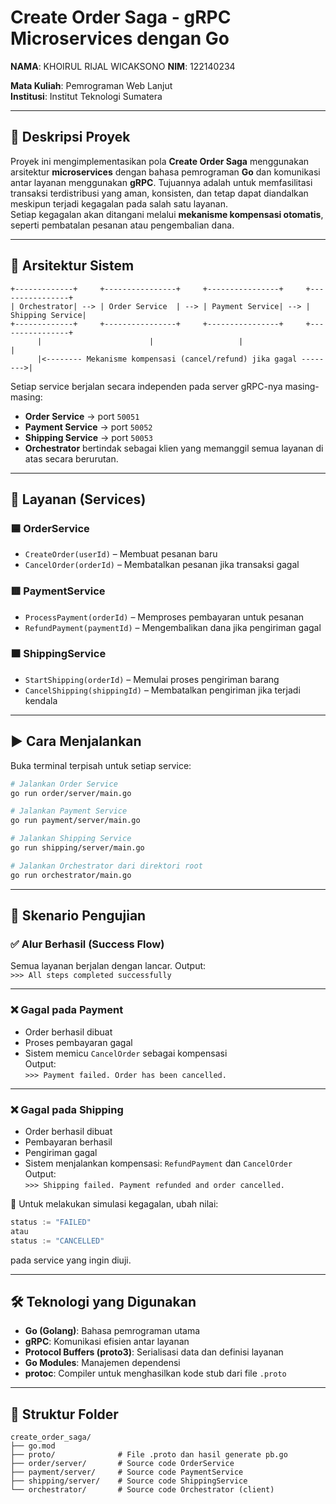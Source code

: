 
# **Create Order Saga - gRPC Microservices dengan Go**

**NAMA**: KHOIRUL RIJAL WICAKSONO
**NIM**: 122140234

**Mata Kuliah**: Pemrograman Web Lanjut  
**Institusi**: Institut Teknologi Sumatera

---

## 📌 **Deskripsi Proyek**

Proyek ini mengimplementasikan pola **Create Order Saga** menggunakan arsitektur **microservices** dengan bahasa pemrograman **Go** dan komunikasi antar layanan menggunakan **gRPC**. Tujuannya adalah untuk memfasilitasi transaksi terdistribusi yang aman, konsisten, dan tetap dapat diandalkan meskipun terjadi kegagalan pada salah satu layanan.  
Setiap kegagalan akan ditangani melalui **mekanisme kompensasi otomatis**, seperti pembatalan pesanan atau pengembalian dana.

---

## 🧩 **Arsitektur Sistem**

```text
+-------------+     +----------------+     +----------------+     +----------------+
| Orchestrator| --> | Order Service  | --> | Payment Service| --> | Shipping Service|
+-------------+     +----------------+     +----------------+     +----------------+
      |                        |                   |                      |
      |<-------- Mekanisme kompensasi (cancel/refund) jika gagal -------->|
```

Setiap service berjalan secara independen pada server gRPC-nya masing-masing:

- **Order Service** → port `50051`  
- **Payment Service** → port `50052`  
- **Shipping Service** → port `50053`  
- **Orchestrator** bertindak sebagai klien yang memanggil semua layanan di atas secara berurutan.

---

## 🔧 **Layanan (Services)**

### 🟦 OrderService
- `CreateOrder(userId)` – Membuat pesanan baru
- `CancelOrder(orderId)` – Membatalkan pesanan jika transaksi gagal

### 🟥 PaymentService
- `ProcessPayment(orderId)` – Memproses pembayaran untuk pesanan
- `RefundPayment(paymentId)` – Mengembalikan dana jika pengiriman gagal

### 🟧 ShippingService
- `StartShipping(orderId)` – Memulai proses pengiriman barang
- `CancelShipping(shippingId)` – Membatalkan pengiriman jika terjadi kendala

---

## ▶️ **Cara Menjalankan**

Buka terminal terpisah untuk setiap service:

```bash
# Jalankan Order Service
go run order/server/main.go

# Jalankan Payment Service
go run payment/server/main.go

# Jalankan Shipping Service
go run shipping/server/main.go

# Jalankan Orchestrator dari direktori root
go run orchestrator/main.go
```

---

## 🧪 **Skenario Pengujian**

### ✅ **Alur Berhasil (Success Flow)**
Semua layanan berjalan dengan lancar. Output:  
`>>> All steps completed successfully`

---

### ❌ **Gagal pada Payment**
- Order berhasil dibuat
- Proses pembayaran gagal
- Sistem memicu `CancelOrder` sebagai kompensasi  
Output:  
`>>> Payment failed. Order has been cancelled.`

---

### ❌ **Gagal pada Shipping**
- Order berhasil dibuat
- Pembayaran berhasil
- Pengiriman gagal
- Sistem menjalankan kompensasi: `RefundPayment` dan `CancelOrder`  
Output:  
`>>> Shipping failed. Payment refunded and order cancelled.`

🔧 Untuk melakukan simulasi kegagalan, ubah nilai:
```go
status := "FAILED" 
atau 
status := "CANCELLED"
```
pada service yang ingin diuji.

---

## 🛠️ **Teknologi yang Digunakan**
- **Go (Golang)**: Bahasa pemrograman utama
- **gRPC**: Komunikasi efisien antar layanan
- **Protocol Buffers (proto3)**: Serialisasi data dan definisi layanan
- **Go Modules**: Manajemen dependensi
- **protoc**: Compiler untuk menghasilkan kode stub dari file `.proto`

---

## 📁 **Struktur Folder**

```text
create_order_saga/
├── go.mod
├── proto/              # File .proto dan hasil generate pb.go
├── order/server/       # Source code OrderService
├── payment/server/     # Source code PaymentService
├── shipping/server/    # Source code ShippingService
└── orchestrator/       # Source code Orchestrator (client)
```
